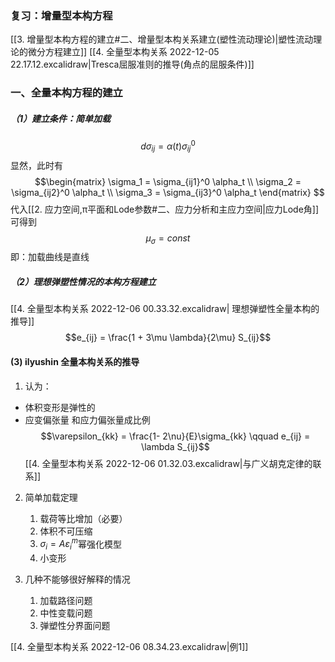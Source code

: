 ### 复习：增量型本构方程

[[3. 增量型本构方程的建立#二、增量型本构关系建立(塑性流动理论)|塑性流动理论的微分方程建立]]
[[4. 全量型本构关系 2022-12-05 22.17.12.excalidraw|Tresca屈服准则的推导(角点的屈服条件)]]

### 一、全量本构方程的建立
##### （1）建立条件：简单加载
$$d\sigma_{ij} = \alpha(t) \sigma_{ij}^0$$
显然，此时有
$$\begin{matrix}
 \sigma_1 = \sigma_{ij1}^0 \alpha_t \\
 \sigma_2 = \sigma_{ij2}^0 \alpha_t \\
 \sigma_3 = \sigma_{ij3}^0 \alpha_t
 \end{matrix}
$$
代入[[2. 应力空间,π平面和Lode参数#二、应力分析和主应力空间|应力Lode角]]可得到
$$\mu_\sigma = const$$
即：加载曲线是直线

##### （2）理想弹塑性情况的本构方程建立

[[4. 全量型本构关系 2022-12-06 00.33.32.excalidraw| 理想弹塑性全量本构的推导]]
$$e_{ij} = \frac{1 + 3\mu \lambda}{2\mu} S_{ij}$$
#### (3) ilyushin 全量本构关系的推导

1. 认为：
- 体积变形是弹性的
- 应变偏张量 和应力偏张量成比例
$$\varepsilon_{kk} = \frac{1- 2\nu}{E}\sigma_{kk} \qquad e_{ij} = \lambda S_{ij}$$
[[4. 全量型本构关系 2022-12-06 01.32.03.excalidraw|与广义胡克定律的联系]]

2. 简单加载定理
	1. 载荷等比增加（必要）
	2. 体积不可压缩
	3. $\sigma_i=A\varepsilon_i^m$幂强化模型
	4. 小变形

3. 几种不能够很好解释的情况
	1. 加载路径问题
	2. 中性变载问题
	3. 弹塑性分界面问题

[[4. 全量型本构关系 2022-12-06 08.34.23.excalidraw|例1]]
